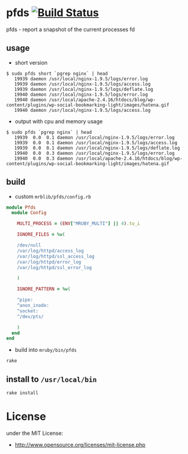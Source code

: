 # pfds  [![Build Status](https://travis-ci.org/matsumoto-r/pfds.svg?branch=master)](https://travis-ci.org/matsumoto-r/pfds)

pfds - report a snapshot of the current processes fd

## usage

- short version

```
$ sudo pfds short `pgrep nginx` | head
   19939 daemon /usr/local/nginx-1.9.5/logs/error.log
   19939 daemon /usr/local/nginx-1.9.5/logs/access.log
   19939 daemon /usr/local/nginx-1.9.5/logs/deflate.log
   19940 daemon /usr/local/nginx-1.9.5/logs/error.log
   19940 daemon /usr/local/apache-2.4.16/htdocs/blog/wp-content/plugins/wp-social-bookmarking-light/images/hatena.gif
   19940 daemon /usr/local/nginx-1.9.5/logs/access.log
```

- output with cpu and memory usage

```
$ sudo pfds `pgrep nginx` | head
   19939  0.0  0.1 daemon /usr/local/nginx-1.9.5/logs/error.log
   19939  0.0  0.1 daemon /usr/local/nginx-1.9.5/logs/access.log
   19939  0.0  0.1 daemon /usr/local/nginx-1.9.5/logs/deflate.log
   19940  0.0  0.3 daemon /usr/local/nginx-1.9.5/logs/error.log
   19940  0.0  0.3 daemon /usr/local/apache-2.4.16/htdocs/blog/wp-content/plugins/wp-social-bookmarking-light/images/hatena.gif
```

## build

- custom `mrblib/pfds/config.rb`

```ruby
module Pfds
  module Config

    MULTI_PROCESS = (ENV["MRUBY_MULTI"] || 4).to_i

    IGNORE_FILES = %w(

    /dev/null
    /var/log/httpd/access_log
    /var/log/httpd/ssl_access_log
    /var/log/httpd/error_log
    /var/log/httpd/ssl_error_log

    )

    IGNORE_PATTERN = %w(

    ^pipe:
    ^anon_inode:
    ^socket:
    ^/dev/pts/

    )
  end
end
```

- build into `mruby/bin/pfds`

```
rake
```

## install to `/usr/local/bin`

```
rake install
```

# License
under the MIT License:

* http://www.opensource.org/licenses/mit-license.php
